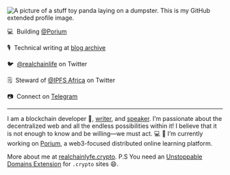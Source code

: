 
![A picture of a stuff toy panda laying on a dumpster. This is my GitHub extended profile image.](https://res.cloudinary.com/realchainlife/image/upload/c_scale,h_427,w_939/v1606204408/perhaps_robdrr.png)

💻&nbsp;&nbsp;Building [@Porium](https://github.com/porium/porium-specs)

🎙️&nbsp;&nbsp;Technical writing at [blog archive](https://realchainlife.github.io/blog/archive)

🐦&nbsp;&nbsp;[@realchainlife](https://twitter.com/realchainlife) on Twitter

🗒️&nbsp;&nbsp;Steward of [@IPFS Africa](https://twitter.com/ipfs_africa) on Twitter

📷&nbsp;&nbsp;Connect on [Telegram](https://t.me/realchainlife)

<hr />

I am a blockchain developer 👾, [writer](https://realchainlife.github.io/blog/archive), and [speaker](https://realchainlife.github.io/portfolio/speaking). I’m passionate about the decentralized web and all the endless possibilities within it! I believe that it is not enough to know and be willing—we must act. 💻 🔭 I’m currently working on [Porium](https://github.com/porium/porium-specs), a web3-focused distributed online learning platform.

More about me at [realchainlyfe.crypto](https://realchainlyfe.crypto). P.S You need an [Unstoppable Domains Extension](https://unstoppabledomains.com/extension) for `.crypto` sites 😄.

<!--
**realChainLife/realChainLife** is a ✨ _special_ ✨ repository because its `README.md` (this file) appears on your GitHub profile.

Here are some ideas to get you started:

- 🔭 I’m currently working on ...
- 🌱 I’m currently learning ...
- 👯 I’m looking to collaborate on ...
- 🤔 I’m looking for help with ...
- 💬 Ask me about ...
- 📫 How to reach me: ...
- 😄 Pronouns: ...
- ⚡ Fun fact: ...
-->
